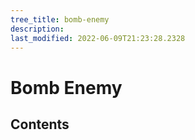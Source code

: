 ```yaml
---
tree_title: bomb-enemy
description: 
last_modified: 2022-06-09T21:23:28.2328
---
```


# Bomb Enemy

## Contents
